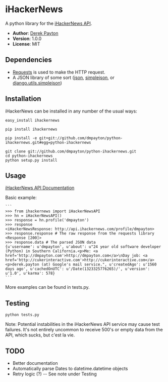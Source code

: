 # iHackerNews

A python library for the [iHackerNews API](http://api.ihackernews.com/).

* **Author**: [Derek Payton](http://dmpayton.com)
* **Version**: 1.0.0
* **License**: MIT

## Dependencies

* [Requests](http://python-requests.org/) is used to make the HTTP request.
* A JSON library of some sort ([json](http://docs.python.org/library/json.html), [simplejson](http://pypi.python.org/pypi/simplejson/), or [django.utils.simplejson](https://www.djangoproject.com/))

## Installation

iHackerNews can be installed in any number of the usual ways:

```
easy_install ihackernews
```

```
pip install ihackernews
```

```
pip install -e git+git://github.com/dmpayton/python-ihackernews.git#egg=python-ihackernews
```

```
git clone git://github.com/dmpayton/python-ihackernews.git
cd python-ihackernews
python setup.py install
```

## Usage

[iHackerNews API Documentation](http://api.ihackernews.com/)

Basic example:

    ```
    >>> from ihackernews import iHackerNewsAPI
    >>> hn = iHackerNewsAPI()
    >>> response = hn.profile('dmpayton')
    >>> response
    <iHackerNewsResponse: http://api.ihackernews.com/profile/dmpayton>
    >>> response.response # The raw response from the requests library
    <Response [200]>
    >>> response.data # The parsed JSON data
    {u'username': u'dmpayton', u'about': u"24 year old software developer (Python) in Southern California.<p>Me: <a href='http://dmpayton.com'>http://dmpayton.com</a>\nDay job: <a href='http://cukerinteractive.com'>http://cukerinteractive.com</a><p>derek.payton (at) Google's mail service.", u'createdAgo': u'1560 days ago', u'cachedOnUTC': u'/Date(1323325776265)/', u'version': u'1.0', u'karma': 578}
    ```

More examples can be found in tests.py.

## Testing

    python tests.py

Note: Potential instabilities in the iHackerNews API service may cause test failures. It's not entirely uncommon to receive 500's or empty data from the API, which sucks, but c'est la vie.

## TODO

* Better documentation
* Automatically parse Dates to datetime.datetime objects
* Retry logic (?) -- See note under Testing